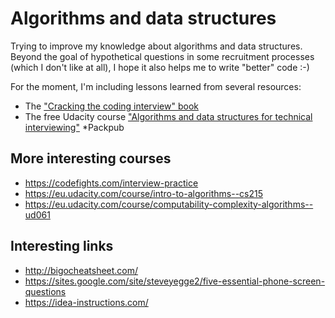 # Algorithms and data structures

Trying to improve my knowledge about algorithms and data structures.
Beyond the goal of hypothetical questions in some recruitment processes (which I don't like at all), I hope it also helps me to write "better" code :-)

For the moment, I'm including lessons learned from several resources:
* The ["Cracking the coding interview" book](./cracking-the-coding-interview)
* The free Udacity course ["Algorithms and data structures for technical interviewing"](./udactiy-technical-interview)
 *Packpub [](./)

## More interesting courses
* https://codefights.com/interview-practice
* https://eu.udacity.com/course/intro-to-algorithms--cs215
* https://eu.udacity.com/course/computability-complexity-algorithms--ud061

## Interesting links
* http://bigocheatsheet.com/
* https://sites.google.com/site/steveyegge2/five-essential-phone-screen-questions
* https://idea-instructions.com/